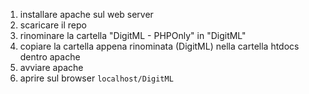 1. installare apache sul web server
2. scaricare il repo
3. rinominare la cartella "DigitML - PHPOnly" in "DigitML"
4. copiare la cartella appena rinominata (DigitML) nella cartella htdocs dentro apache
5. avviare apache
6. aprire sul browser `localhost/DigitML`
